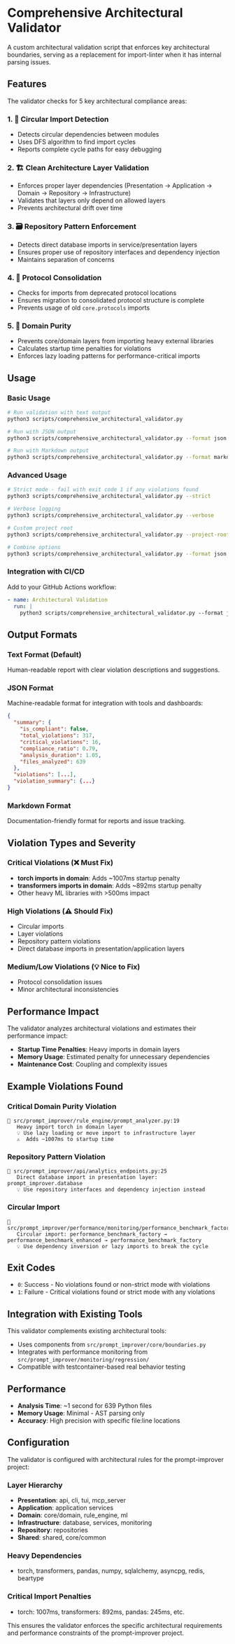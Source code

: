 # Comprehensive Architectural Validator

A custom architectural validation script that enforces key architectural boundaries, serving as a replacement for import-linter when it has internal parsing issues.

## Features

The validator checks for 5 key architectural compliance areas:

### 1. 🔄 Circular Import Detection
- Detects circular dependencies between modules
- Uses DFS algorithm to find import cycles
- Reports complete cycle paths for easy debugging

### 2. 🏗️ Clean Architecture Layer Validation
- Enforces proper layer dependencies (Presentation → Application → Domain → Repository → Infrastructure)
- Validates that layers only depend on allowed layers
- Prevents architectural drift over time

### 3. 🗃️ Repository Pattern Enforcement  
- Detects direct database imports in service/presentation layers
- Ensures proper use of repository interfaces and dependency injection
- Maintains separation of concerns

### 4. 🔧 Protocol Consolidation
- Checks for imports from deprecated protocol locations
- Ensures migration to consolidated protocol structure is complete
- Prevents usage of old `core.protocols` imports

### 5. 🎯 Domain Purity
- Prevents core/domain layers from importing heavy external libraries
- Calculates startup time penalties for violations
- Enforces lazy loading patterns for performance-critical imports

## Usage

### Basic Usage

```bash
# Run validation with text output
python3 scripts/comprehensive_architectural_validator.py

# Run with JSON output
python3 scripts/comprehensive_architectural_validator.py --format json

# Run with Markdown output  
python3 scripts/comprehensive_architectural_validator.py --format markdown
```

### Advanced Usage

```bash
# Strict mode - fail with exit code 1 if any violations found
python3 scripts/comprehensive_architectural_validator.py --strict

# Verbose logging
python3 scripts/comprehensive_architectural_validator.py --verbose

# Custom project root
python3 scripts/comprehensive_architectural_validator.py --project-root /path/to/project

# Combine options
python3 scripts/comprehensive_architectural_validator.py --format json --strict --verbose
```

### Integration with CI/CD

Add to your GitHub Actions workflow:

```yaml
- name: Architectural Validation
  run: |
    python3 scripts/comprehensive_architectural_validator.py --format json --strict
```

## Output Formats

### Text Format (Default)
Human-readable report with clear violation descriptions and suggestions.

### JSON Format
Machine-readable format for integration with tools and dashboards:

```json
{
  "summary": {
    "is_compliant": false,
    "total_violations": 317,
    "critical_violations": 16,
    "compliance_ratio": 0.79,
    "analysis_duration": 1.05,
    "files_analyzed": 639
  },
  "violations": [...],
  "violation_summary": {...}
}
```

### Markdown Format
Documentation-friendly format for reports and issue tracking.

## Violation Types and Severity

### Critical Violations (❌ Must Fix)
- **torch imports in domain**: Adds ~1007ms startup penalty
- **transformers imports in domain**: Adds ~892ms startup penalty  
- Other heavy ML libraries with >500ms impact

### High Violations (⚠️ Should Fix)
- Circular imports
- Layer violations
- Repository pattern violations
- Direct database imports in presentation/application layers

### Medium/Low Violations (💡 Nice to Fix)
- Protocol consolidation issues
- Minor architectural inconsistencies

## Performance Impact

The validator analyzes architectural violations and estimates their performance impact:

- **Startup Time Penalties**: Heavy imports in domain layers
- **Memory Usage**: Estimated penalty for unnecessary dependencies
- **Maintenance Cost**: Coupling and complexity issues

## Example Violations Found

### Critical Domain Purity Violation
```
📁 src/prompt_improver/rule_engine/prompt_analyzer.py:19
   Heavy import torch in domain layer
   💡 Use lazy loading or move import to infrastructure layer
   ⚠️  Adds ~1007ms to startup time
```

### Repository Pattern Violation
```
📁 src/prompt_improver/api/analytics_endpoints.py:25
   Direct database import in presentation layer: prompt_improver.database
   💡 Use repository interfaces and dependency injection instead
```

### Circular Import
```
📁 src/prompt_improver/performance/monitoring/performance_benchmark_factory.py:1
   Circular import: performance_benchmark_factory → performance_benchmark_enhanced → performance_benchmark_factory
   💡 Use dependency inversion or lazy imports to break the cycle
```

## Exit Codes

- `0`: Success - No violations found or non-strict mode with violations
- `1`: Failure - Critical violations found or strict mode with any violations

## Integration with Existing Tools

This validator complements existing architectural tools:
- Uses components from `src/prompt_improver/core/boundaries.py` 
- Integrates with performance monitoring from `src/prompt_improver/monitoring/regression/`
- Compatible with testcontainer-based real behavior testing

## Performance

- **Analysis Time**: ~1 second for 639 Python files
- **Memory Usage**: Minimal - AST parsing only
- **Accuracy**: High precision with specific file:line locations

## Configuration

The validator is configured with architectural rules for the prompt-improver project:

### Layer Hierarchy
- **Presentation**: api, cli, tui, mcp_server
- **Application**: application services  
- **Domain**: core/domain, rule_engine, ml
- **Infrastructure**: database, services, monitoring
- **Repository**: repositories
- **Shared**: shared, core/common

### Heavy Dependencies
- torch, transformers, pandas, numpy, sqlalchemy, asyncpg, redis, beartype

### Critical Import Penalties
- torch: 1007ms, transformers: 892ms, pandas: 245ms, etc.

This ensures the validator enforces the specific architectural requirements and performance constraints of the prompt-improver project.